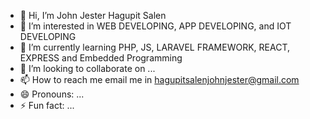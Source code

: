 - 👋 Hi, I’m John Jester Hagupit Salen 
- 👀 I’m interested in WEB DEVELOPING, APP DEVELOPING, and IOT DEVELOPING
- 🌱 I’m currently learning PHP, JS, LARAVEL FRAMEWORK, REACT, EXPRESS and Embedded Programming 
- 💞️ I’m looking to collaborate on ...
- 📫 How to reach me email me in hagupitsalenjohnjester@gmail.com  
- 😄 Pronouns: ...
- ⚡ Fun fact: ...

<!---
Speedy-Code-Tech/Speedy-Code-Tech is a ✨ special ✨ repository because its `README.md` (this file) appears on your GitHub profile.
You can click the Preview link to take a look at your changes.
--->
